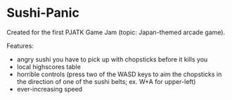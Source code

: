 # Sushi-Panic

Created for the first PJATK Game Jam (topic: Japan-themed arcade game). 

Features: 
* angry sushi you have to pick up with chopsticks before it kills you
* local highscores table
* horrible controls (press two of the WASD keys to aim the chopsticks in the direction of one of the sushi belts; ex. W+A for upper-left)
* ever-increasing speed
